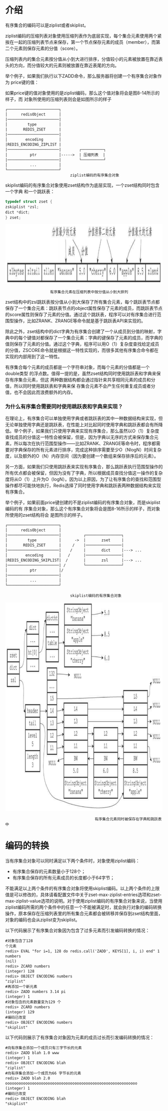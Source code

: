 # 介绍
有序集合的编码可以是ziplist或者skiplist。

ziplist编码的压缩列表对象使用压缩列表作为底层实现，每个集合元素使用两个紧挨在一起的压缩列表节点来保存，第一个节点保存元素的成员（member），而第二个元素则保存元素的分值（score）。

压缩列表内的集合元素按分值从小到大进行排序，分值较小的元素被放置在靠近表头的方向，而分值较大的元素则被放置在靠近表尾的方向。

举个例子，如果我们执行以下ZADD命令，那么服务器将创建一个有序集合对象作为
price键的值：

如果price键的值对象使用的是ziplist编码，那么这个值对象将会是图8-14所示的样子，而
对象所使用的压缩列表则会是如图所示的样子

```
┌───────────────────────┐
│      redisObject      │
|───────────────────────|        
│         type          │      
|       REDIS_ZSET      |    
|───────────────────────|  
│        encoding       │  
|REDIS_ENCODING_ZIPLIST | 
|───────────────────────|        ┌──────────┐
│          ptr          │----->  | 压缩列表  |
|───────────────────────|        └──────────┘
│          ...          │         
└───────────────────────┘         
                             ziplist编码的有序集合对象
```

skiplist编码的有序集合对象使用zset结构作为底层实现，一个zset结构同时包含一个字典
和一个跳跃表：

```c
typedef struct zset {
zskiplist *zsl;
dict *dict;
} zset;
```
![有序集合元素在压缩列表中按分值从小到大排列](../../assets/有序集合元素在压缩列表中按分值从小到大排列.png)
```
                    有序集合元素在压缩列表中按分值从小到大排列 
```

zset结构中的zsl跳跃表按分值从小到大保存了所有集合元素，每个跳跃表节点都保存了一个集合元素：跳跃表节点的object属性保存了元素的成员，而跳跃表节点的score属性则保存了元素的分值。通过这个跳跃表，程序可以对有序集合进行范围型操作，比如ZRANK、ZRANGE等命令就是基于跳跃表API来实现的。

除此之外，zset结构中的dict字典为有序集合创建了一个从成员到分值的映射，字典中的每个键值对都保存了一个集合元素：字典的键保存了元素的成员，而字典的值则保存了元素的分值。通过这个字典，程序可以用O（1）复杂度查找给定成员的分值，ZSCORE命令就是根据这一特性实现的，而很多其他有序集合命令都在实现的内部用到了这一特性。

有序集合每个元素的成员都是一个字符串对象，而每个元素的分值都是一个double类型
的浮点数。值得一提的是，虽然zset结构同时使用跳跃表和字典来保存有序集合元素，但这
两种数据结构都会通过指针来共享相同元素的成员和分值，所以同时使用跳跃表和字典来保
存集合元素不会产生任何重复成员或者分值，也不会因此而浪费额外的内存。

### 为什么有序集合需要同时使用跳跃表和字典来实现？

在理论上，有序集合可以单独使用字典或者跳跃表的其中一种数据结构来实现，但无论单独使用字典还是跳跃表，在性能上对比起同时使用字典和跳跃表都会有所降低。举个例子，如果我们只使用字典来实现有序集合，那么虽然以O（1）复杂度查找成员的分值这一特性会被保留，但是，因为字典以无序的方式来保存集合元素，所以每次在执行范围型操作——比如ZRANK、ZRANGE等命令时，程序都需要对字典保存的所有元素进行排序，完成这种排序需要至少O（NlogN）时间复杂度，以及额外的O（N）内存空间（因为要创建一个数组来保存排序后的元素）。

另一方面，如果我们只使用跳跃表来实现有序集合，那么跳跃表执行范围型操作的所有优点都会被保留，但因为没有了字典，所以根据成员查找分值这一操作的复杂度将从O（1）上升为O（logN）。因为以上原因，为了让有序集合的查找和范围型操作都尽可能快地执行，Redis选择了同时使用字典和跳跃表两种数据结构来实现有序集合。

举个例子，如果前面price键创建的不是ziplist编码的有序集合对象，而是skiplist编码的有
序集合对象，那么这个有序集合对象将会是图8-16所示的样子，而对象所使用的zset结构将会
是图所示的样子。

```
┌───────────────────────┐
│      redisObject      │
|───────────────────────|          ┌────────────────┐
│         type          │      ->  |       zset     |
|       REDIS_ZSET      |     /    |────────────────|
|───────────────────────|    /     |       dict     |---> ...
│        encoding       │   /      |────────────────|
|REDIS_ENCODING_SKIPLIST|  /       |       zsl      |---> ...
|───────────────────────| /        └────────────────┘ 
│          ptr          │/           
|───────────────────────|            
│          ...          │          
└───────────────────────┘          
                                                             
                             skiplist编码的有序集合对象
```
![有序集合元素同时被保存在字典和跳跃表中](../../assets/有序集合元素同时被保存在字典和跳跃表中.png)
```
                                        有序集合元素同时被保存在字典和跳跃表中
```

# 编码的转换

当有序集合对象可以同时满足以下两个条件时，对象使用ziplist编码：
* 有序集合保存的元素数量小于128个；
* 有序集合保存的所有元素成员的长度都小于64字节；

不能满足以上两个条件的有序集合对象将使用skiplist编码。以上两个条件的上限值是可以修改的，具体请看配置文件中关于zset-max-ziplist-entries选项和zset-max-ziplist-value选项的说明。对于使用ziplist编码的有序集合对象来说，当使用ziplist编码所需的两个条件中的任意一个不能被满足时，就会执行对象的编码转换操作，原本保存在压缩列表里的所有集合元素都会被转移并保存到zset结构里面，对象的编码也会从ziplist变为skiplist。

以下代码展示了有序集合对象因为包含了过多元素而引发编码转换的情况：
```shell
#对象包含了128
个元素
redis> EVAL "for i=1, 128 do redis.call('ZADD', KEYS[1], i, i) end" 1 numbers
(nil)
redis> ZCARD numbers
(integer) 128
redis> OBJECT ENCODING numbers
"ziplist"
#再添加一个新元素
redis> ZADD numbers 3.14 pi
(integer) 1
#对象包含的元素数量变为129 个
redis> ZCARD numbers
(integer) 129
#编码已改变
redis> OBJECT ENCODING numbers
"skiplist"
```
以下代码则展示了有序集合对象因为元素的成员过长而引发编码转换的情况：

```shell
#向有序集合添加一个成员只有三字节长的元素
redis> ZADD blah 1.0 www
(integer) 1
redis> OBJECT ENCODING blah
"ziplist"
#向有序集合添加一个成员为66 字节长的元素
redis> ZADD blah 2.0 ooooooooooooooooooooooooooooooooooooooooooooooooooooooooooo
(integer) 1
#编码已改变
redis> OBJECT ENCODING blah
"skiplist"
```